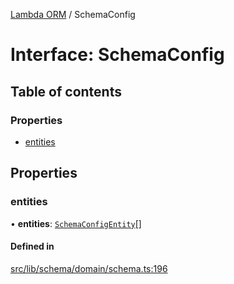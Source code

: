 [Lambda ORM](../README.md) / SchemaConfig

# Interface: SchemaConfig

## Table of contents

### Properties

- [entities](SchemaConfig.md#entities)

## Properties

### entities

• **entities**: [`SchemaConfigEntity`](SchemaConfigEntity.md)[]

#### Defined in

[src/lib/schema/domain/schema.ts:196](https://github.com/FlavioLionelRita/lambdaorm/blob/0a0af856/src/lib/schema/domain/schema.ts#L196)
